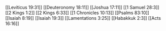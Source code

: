 [[Leviticus 19:31]]
[[Deuteronomy 18:11]]
[[Joshua 17:11]]
[[1 Samuel 28:3]]
[[2 Kings 1:2]]
[[2 Kings 6:33]]
[[1 Chronicles 10:13]]
[[Psalms 83:10]]
[[Isaiah 8:19]]
[[Isaiah 19:3]]
[[Lamentations 3:25]]
[[Habakkuk 2:3]]
[[Acts 16:16]]
